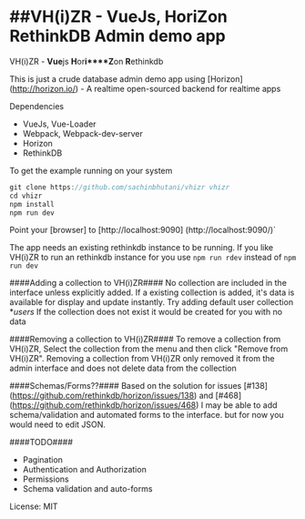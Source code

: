 ##VH(i)ZR - VueJs, HoriZon RethinkDB Admin demo app
====
VH(i)ZR - **Vue**js **H**or**i****Z**on **R**ethinkdb

This is just a crude database admin demo app using [Horizon] (http://horizon.io/) - A realtime open-sourced backend for realtime apps

Dependencies
* VueJs, Vue-Loader
* Webpack, Webpack-dev-server
* Horizon
* RethinkDB

To get the example running on your system
```javascript
git clone https://github.com/sachinbhutani/vhizr vhizr
cd vhizr
npm install
npm run dev
```
Point your [browser] to [http://localhost:9090] (http://localhost:9090/)`

The app needs an existing rethinkdb instance to be running.
If you like VH(i)ZR to run an rethinkdb instance for you
use `npm run rdev` instead of `npm run dev`

####Adding a collection to VH(i)ZR####
No collection are included in the interface unless explicitly added.
If a existing collection is added, it's data is available for display and update instantly.
Try adding default user collection **users*
If the collection does not exist it would be created for you with no data

####Removing a collection to VH(i)ZR####
To remove a collection from VH(i)ZR, Select the collection from the menu and then click
"Remove from VH(i)ZR".
Removing a collection from VH(i)ZR only removed it from the admin interface and
does not delete data from the collection

####Schemas/Forms??####
Based on the solution for issues [#138] (https://github.com/rethinkdb/horizon/issues/138) and [#468] (https://github.com/rethinkdb/horizon/issues/468)
I may be able to add schema/validation and automated forms to the interface.
but for now you would need to edit JSON.


####TODO####
* Pagination
* Authentication and Authorization
* Permissions
* Schema validation and auto-forms

License: MIT
